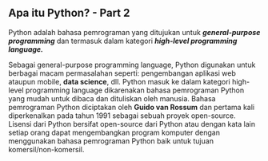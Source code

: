 ## Apa itu Python? - Part 2

Python adalah bahasa pemrograman yang ditujukan untuk ***general-purpose programming*** dan termasuk dalam kategori ***high-level programming language.***

Sebagai general-purpose programming language, Python digunakan untuk berbagai macam permasalahan seperti: pengembangan aplikasi web ataupun mobile, **data science**, dll.
Python masuk ke dalam kategori high-level programming language dikarenakan bahasa pemrograman Python yang mudah untuk dibaca dan dituliskan oleh manusia.
Bahasa  pemrograman  Python  diciptakan  oleh  **Guido  van Rossum** dan pertama kali diperkenalkan pada tahun 1991 sebagai sebuah proyek open-source. Lisensi dari Python bersifat open-source dari Python atau dengan kata lain setiap orang dapat mengembangkan program komputer dengan menggunakan bahasa pemrograman Python baik untuk tujuan komersil/non-komersil.